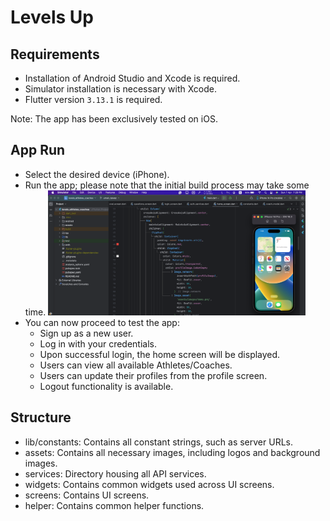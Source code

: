 # Levels Up

## Requirements
- Installation of Android Studio and Xcode is required.
- Simulator installation is necessary with Xcode.
- Flutter version `3.13.1` is required.

Note: The app has been exclusively tested on iOS.

## App Run
- Select the desired device (iPhone).
- Run the app; please note that the initial build process may take some time.
  <kbd><img src="Screenshots/run.png" height="200"></kbd>
- You can now proceed to test the app:
  - Sign up as a new user.
  - Log in with your credentials.
  - Upon successful login, the home screen will be displayed.
  - Users can view all available Athletes/Coaches.
  - Users can update their profiles from the profile screen.
  - Logout functionality is available.

## Structure
- lib/constants: Contains all constant strings, such as server URLs.
- assets: Contains all necessary images, including logos and background images.
- services: Directory housing all API services.
- widgets: Contains common widgets used across UI screens.
- screens: Contains UI screens.
- helper: Contains common helper functions.